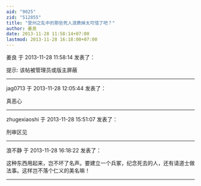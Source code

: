 ```yaml
---
aid: "9025"
zid: "512855"
title: "登州之乱中的那些死人浪费掉太可惜了吧？"
author: 姜良
date: 2013-11-28 11:58:14+07:00
lastmod: 2013-11-28 16:18:00+07:00
---
```


姜良 于 2013-11-28 11:58:14 发表了：

提示: 该帖被管理员或版主屏蔽

---

jag0713 于 2013-11-28 12:05:44 发表了：

真恶心

---

zhugexiaoshi 于 2013-11-28 15:51:07 发表了：

刑审区见

---

浪不静 于 2013-11-28 16:18:22 发表了：

这种东西用起来，岂不坏了名声。要建立一个兵冢，纪念死去的人，还有请道士做法事。这样岂不落个仁义的美名嘛！

---
